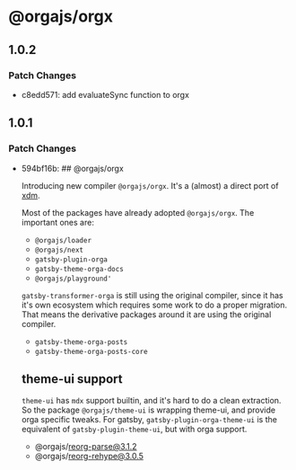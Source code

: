 # @orgajs/orgx

## 1.0.2

### Patch Changes

- c8edd571: add evaluateSync function to orgx

## 1.0.1

### Patch Changes

- 594bf16b: ## @orgajs/orgx

  Introducing new compiler `@orgajs/orgx`. It's a (almost) a direct port of [xdm](https://github.com/wooorm/xdm).

  Most of the packages have already adopted `@orgajs/orgx`. The important ones are:

  - `@orgajs/loader`
  - `@orgajs/next`
  - `gatsby-plugin-orga`
  - `gatsby-theme-orga-docs`
  - `@orgajs/playground'`

  `gatsby-transformer-orga` is still using the original compiler, since it has it's own ecosystem which requires some work to do a proper migration. That means the derivative packages around it are using the original compiler.

  - `gatsby-theme-orga-posts`
  - `gatsby-theme-orga-posts-core`

  ## theme-ui support

  `theme-ui` has `mdx` support builtin, and it's hard to do a clean extraction. So the package `@orgajs/theme-ui` is wrapping theme-ui, and provide orga specific tweaks. For gatsby, `gatsby-plugin-orga-theme-ui` is the equivalent of `gatsby-plugin-theme-ui`, but with orga support.

  - @orgajs/reorg-parse@3.1.2
  - @orgajs/reorg-rehype@3.0.5
